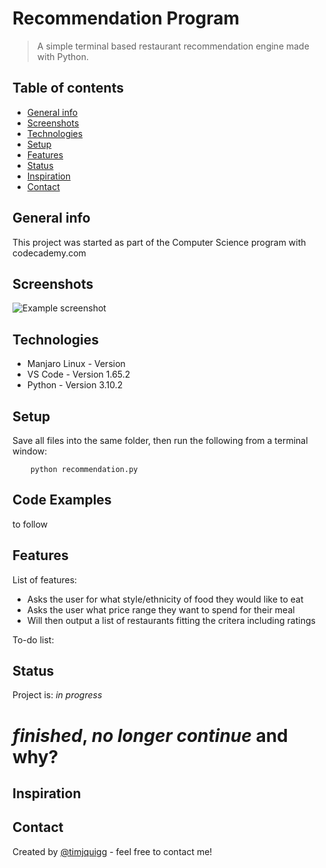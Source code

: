 # Recommendation Program

> A simple terminal based restaurant recommendation engine made with Python.

## Table of contents

- [General info](#general-info)
- [Screenshots](#screenshots)
- [Technologies](#technologies)
- [Setup](#setup)
- [Features](#features)
- [Status](#status)
- [Inspiration](#inspiration)
- [Contact](#contact)

## General info

This project was started as part of the Computer Science program with codecademy.com

## Screenshots

![Example screenshot](./Screenshot.png)

## Technologies

- Manjaro Linux - Version
- VS Code - Version 1.65.2
- Python - Version 3.10.2

## Setup

Save all files into the same folder, then run the following from a terminal window:

```console
    python recommendation.py
```

## Code Examples

to follow

## Features

List of features:

- Asks the user for what style/ethnicity of food they would like to eat
- Asks the user what price range they want to spend for their meal
- Will then output a list of restaurants fitting the critera including ratings

To-do list:

## Status

Project is: _in progress_

# _finished_, _no longer continue_ and why?

## Inspiration

## Contact

Created by [@timjquigg](https://github.com/timjquigg) - feel free to contact me!
